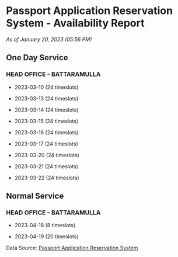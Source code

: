 # Passport Application Reservation System - Availability Report

*As of January 20, 2023 (05:56 PM)*

## One Day Service

### HEAD OFFICE - BATTARAMULLA

* 2023-03-10 (24 timeslots)

* 2023-03-13 (24 timeslots)

* 2023-03-14 (24 timeslots)

* 2023-03-15 (24 timeslots)

* 2023-03-16 (24 timeslots)

* 2023-03-17 (24 timeslots)

* 2023-03-20 (24 timeslots)

* 2023-03-21 (24 timeslots)

* 2023-03-22 (24 timeslots)

## Normal Service

### HEAD OFFICE - BATTARAMULLA

* 2023-04-18 (8 timeslots)

* 2023-04-19 (20 timeslots)

Data Source: [Passport Application Reservation System](https://eservices.immigration.gov.lk:8443/appointment/pages/reservationApplication.xhtml)